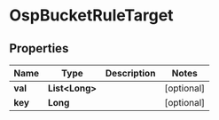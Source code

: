 # OspBucketRuleTarget

## Properties
Name | Type | Description | Notes
------------ | ------------- | ------------- | -------------
**val** | **List&lt;Long&gt;** |  |  [optional]
**key** | **Long** |  |  [optional]
